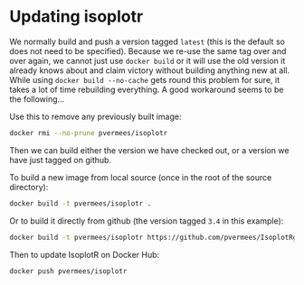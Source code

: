 # Updating isoplotr

We normally build and push a version tagged `latest` (this is the
default so does not need to be specified). Because we re-use the same
tag over and over again, we cannot just use `docker build` or it will
use the old version it already knows about and claim victory without
building anything new at all. While using `docker build --no-cache`
gets round this problem for sure, it takes a lot of time rebuilding
everything. A good workaround seems to be the following...

Use this to remove any previously built image:

```sh
docker rmi --no-prune pvermees/isoplotr
```
Then we can build either the version we have checked out, or a
version we have just tagged on github.

To build a new image from local source (once in the root of the source
directory):

```sh
docker build -t pvermees/isoplotr .
```

Or to build it directly from github (the version tagged `3.4` in this
example):

```sh
docker build -t pvermees/isoplotr https://github.com/pvermees/IsoplotRgui.git#3.4
```

Then to update IsoplotR on Docker Hub:

```sh
docker push pvermees/isoplotr
```
